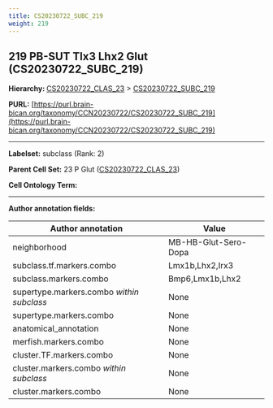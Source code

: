 ```yaml
---
title: CS20230722_SUBC_219
weight: 219
---
```

## 219 PB-SUT Tlx3 Lhx2 Glut (CS20230722_SUBC_219)
<b>Hierarchy: </b>
[CS20230722_CLAS_23](../CS20230722_CLAS_23) >
[CS20230722_SUBC_219](../CS20230722_SUBC_219)

**PURL:** [https://purl.brain-bican.org/taxonomy/CCN20230722/CS20230722_SUBC_219](https://purl.brain-bican.org/taxonomy/CCN20230722/CS20230722_SUBC_219)

---


**Labelset:** subclass (Rank: 2)

**Parent Cell Set:** 23 P Glut ([CS20230722_CLAS_23](../CS20230722_CLAS_23))



**Cell Ontology Term:** 

[MARKER GENES.]: #


---

[TRANSFERRED ANNOTATIONS.]: #


[AUTHOR ANNOTATION FIELDS.]: #


**Author annotation fields:**

| Author annotation | Value |
|-------------------|-------|
|neighborhood|MB-HB-Glut-Sero-Dopa|
|subclass.tf.markers.combo|Lmx1b,Lhx2,Irx3|
|subclass.markers.combo|Bmp6,Lmx1b,Lhx2|
|supertype.markers.combo _within subclass_|None|
|supertype.markers.combo|None|
|anatomical_annotation|None|
|merfish.markers.combo|None|
|cluster.TF.markers.combo|None|
|cluster.markers.combo _within subclass_|None|
|cluster.markers.combo|None|
